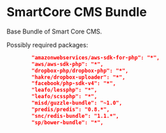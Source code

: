 SmartCore CMS Bundle
====================

Base Bundle of Smart Core CMS.

Possibly required packages:

``` json
        "amazonwebservices/aws-sdk-for-php": "*",
        "aws/aws-sdk-php": "*",
        "dropbox-php/dropbox-php": "*",
        "hakre/dropbox-uploader": "*",
        "facebook/php-sdk-v4": "*",
        "leafo/lessphp": "*",
        "leafo/scssphp": "*",
        "misd/guzzle-bundle": "~1.0",
        "predis/predis": "0.8.*",
        "snc/redis-bundle": "1.1.*",
        "sp/bower-bundle": "*",

```
